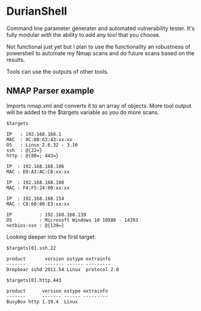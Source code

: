 # DurianShell
Command line parameter generater and automated vulnerability tester. It's fully modular with the ability to add any tool that you choose.

Not functional just yet but I plan to use the functionality an robustness of powershell to automate my Nmap scans and do future scans based on the results. 

Tools can use the outputs of other tools.  

## NMAP Parser example
Imports nmap.xml and converts it to an array of objects. More tool output will be added to the $targets variable as you do more scans.
```
$targets

IP   : 192.168.168.1
MAC  : 0C:80:63:43:xx:xx
OS   : Linux 2.6.32 - 3.10
ssh  : @{22=}
http : @{80=; 443=}

IP  : 192.168.168.106
MAC : E0:A3:AC:C8:xx:xx

IP  : 192.168.168.108
MAC : F4:F5:24:00:xx:xx

IP  : 192.168.168.154
MAC : C8:60:00:E3:xx:xx

IP          : 192.168.168.139
OS          : Microsoft Windows 10 10586 - 14393
netbios-ssn : @{139=}
```


Looking deeper into the first target:
```
$targets[0].ssh.22

product       version ostype extrainfo   
-------       ------- ------ ---------   
Dropbear sshd 2011.54 Linux  protocol 2.0

$targets[0].http.443

product      version ostype extrainfo
-------      ------- ------ ---------
BusyBox http 1.19.4  Linux          
```
